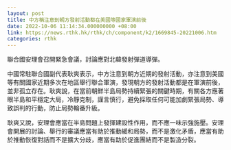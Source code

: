 ```yaml
---
layout: post
title: 中方稱注意到朝方發射活動都在美國等國家軍演前後
date: 2022-10-06 11:14:34.000000000 +08:00
link: https://news.rthk.hk/rthk/ch/component/k2/1669845-20221006.htm
categories: rthk
---
```


聯合國安理會召開緊急會議，討論應對北韓發射彈道導彈。

中國常駐聯合國副代表耿爽表示，中方注意到朝方近期的發射活動，亦注意到美國等有關國家近期多次在地區舉行聯合軍演，發現朝方的發射活動都是在軍演前後，並非孤立存在。耿爽說，在當前朝鮮半島局勢持續緊張的關鍵時期，有關各方應著眼半島和平穩定大局，冷靜克制，謹言慎行，避免採取任何可能加劇緊張局勢、導致誤判的行動，防止局勢輪番升級。

耿爽又說，安理會應當在半島問題上發揮建設性作用，而不應一味示強施壓。安理會開展的討論、舉行的審議應當有助於推動緩和局勢，而不是激化矛盾，應當有助於推動恢復對話而不是擴大分歧，應當有助於促進團結而不是製造分裂。
